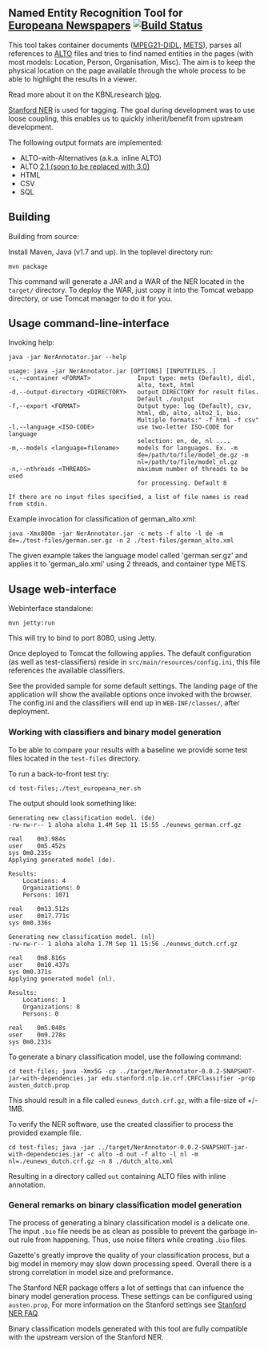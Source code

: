 Named Entity Recognition Tool for <br>[Europeana Newspapers](http://www.europeana-newspapers.eu/) [![Build Status](https://secure.travis-ci.org/KBNLresearch/europeananp-ner.png?branch=master)](http://travis-ci.org/KBNLresearch/europeananp-ner)
------------------------------------------------------

This tool takes container documents ([MPEG21-DIDL](http://xml.coverpages.org/mpeg21-didl.html), [METS](http://www.loc.gov/standards/mets/)),
parses all references to [ALTO](http://www.loc.gov/standards/alto/) files and tries to find named entities in the pages
(with most models: Location, Person, Organisation, Misc). The aim is to keep the physical location on the page available through the whole process
to be able to highlight the results in a viewer.

Read more about it on the KBNLresearch [blog](http://researchkb.wordpress.com/2014/03/03/ner-newspapers/).

[Stanford NER](http://www-nlp.stanford.edu/software/CRF-NER.shtml) is used for tagging. The goal during development was to use loose coupling,
this enables us to quickly inherit/benefit from upstream development.

The following output formats are implemented:

* ALTO-with-Alternatives (a.k.a. inline ALTO)
* ALTO [2.1 (soon to be replaced with 3.0)](http://www.loc.gov/standards/alto/v3/alto-3-0.xsd)
* HTML
* CSV
* SQL

## Building

Building from source:

Install Maven, Java (v1.7 and up). In the toplevel directory run:

    mvn package

This command will generate a JAR and a WAR of the NER located in the `target/` directory.
To deploy the WAR, just copy it into the Tomcat webapp directory, or use Tomcat
manager to do it for you.

## Usage command-line-interface

Invoking help:

    java -jar NerAnnotator.jar --help

    usage: java -jar NerAnnotator.jar [OPTIONS] [INPUTFILES..]
    -c,--container <FORMAT>             Input type: mets (Default), didl,
                                        alto, text, html
    -d,--output-directory <DIRECTORY>   output DIRECTORY for result files.
                                        Default ./output
    -f,--export <FORMAT>                Output type: log (Default), csv,
                                        html, db, alto, alto2_1, bio.
                                        Multiple formats:" -f html -f csv"
    -l,--language <ISO-CODE>            use two-letter ISO-CODE for language
                                        selection: en, de, nl ....
    -m,--models <language=filename>     models for languages. Ex. -m
                                        de=/path/to/file/model_de.gz -m
                                        nl=/path/to/file/model_nl.gz
    -n,--nthreads <THREADS>             maximum number of threads to be used
                                        for processing. Default 8

    If there are no input files specified, a list of file names is read from stdin.

Example invocation for classification of german_alto.xml:

    java -Xmx800m -jar NerAnnotator.jar -c mets -f alto -l de -m de=./test-files/german.ser.gz -n 2 ./test-files/german_alto.xml

The given example takes the language model called 'german.ser.gz' and
applies it to 'german_alo.xml' using 2 threads, and container type METS.

## Usage web-interface

Webinterface standalone:

    mvn jetty:run

This will try to bind to port 8080, using Jetty.

Once deployed to Tomcat the following applies. The default configuration (as well as test-classifiers)
reside in `src/main/resources/config.ini`, this file references the available classifiers.

See the provided sample for some default settings. The landing page of the application
will show the available options once invoked with the browser.  The config.ini and the
classifiers will end up in `WEB-INF/classes/`, after deployment.

### Working with classifiers and binary model generation

To be able to compare your results with a baseline we provide
some test files located in the ```test-files``` directory.

To run a back-to-front test try:

    cd test-files;./test_europeana_ner.sh

The output should look something like:

    Generating new classification model. (de)
    -rw-rw-r-- 1 aloha aloha 1.4M Sep 11 15:55 ./eunews_german.crf.gz

    real	0m3.984s
    user	0m5.452s
    sys	0m0.235s
    Applying generated model (de).

    Results:
        Locations: 4
        Organizations: 0
        Persons: 1071

    real	0m13.512s
    user	0m17.771s
    sys	0m0.336s

    Generating new classification model. (nl)
    -rw-rw-r-- 1 aloha aloha 1.7M Sep 11 15:56 ./eunews_dutch.crf.gz

    real	0m8.816s
    user	0m10.437s
    sys	0m0.371s
    Applying generated model (nl).

    Results:
        Locations: 1
        Organizations: 8
        Persons: 0

    real	0m5.048s
    user	0m9.278s
    sys	0m0.233s

To generate a binary classification model, use the following command:

    cd test-files; java -Xmx5G -cp ../target/NerAnnotator-0.0.2-SNAPSHOT-jar-with-dependencies.jar edu.stanford.nlp.ie.crf.CRFClassifier -prop austen_dutch.prop

This should result in a file called `eunews_dutch.crf.gz`, with a file-size of +/- 1MB.

To verify the NER software, use the created classifier to process the provided example file.

    cd test-files; java -jar ../target/NerAnnotator-0.0.2-SNAPSHOT-jar-with-dependencies.jar -c alto -d out -f alto -l nl -m nl=./eunews_dutch.crf.gz -n 8 ./dutch_alto.xml

Resulting in a directory called `out` containing ALTO files with inline annotation.

### General remarks on binary classification model generation

The process of generating a binary classification model is a delicate one. The input
`.bio` file needs be as clean as possible to prevent the garbage in-out rule from
happening. Thus, use noise filters while creating `.bio` files.

Gazette's greatly improve the quality of your classification process, but a
big model in memory may slow down processing speed. Overall there is a strong
correlation in model size and preformance.

The Stanford NER package offers a lot of settings that can infuence the
binary model generation process. These settings can be configured using
`austen.prop`, For more information on the Stanford settings see
[Stanford NER FAQ](http://nlp.stanford.edu/software/crf-faq.shtml).

Binary classification models generated with this tool are fully compatible with the upstream
version of the Stanford NER.
